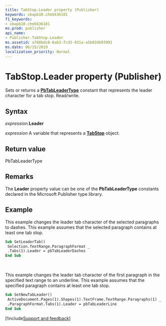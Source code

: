 ```yaml
---
title: TabStop.Leader property (Publisher)
keywords: vbapb10.chm5636101
f1_keywords:
- vbapb10.chm5636101
ms.prod: publisher
api_name:
- Publisher.TabStop.Leader
ms.assetid: a788bdc8-8ab3-fcd3-931a-a5b83db93991
ms.date: 06/15/2019
localization_priority: Normal
---
```



# TabStop.Leader property (Publisher)

Sets or returns a **[PbTabLeaderType](Publisher.PbTabLeaderType.md)** constant that represents the leader character for a tab stop. Read/write.


## Syntax

_expression_.**Leader**

_expression_ A variable that represents a **[TabStop](Publisher.TabStop.md)** object.


## Return value

PbTabLeaderType


## Remarks

The **Leader** property value can be one of the **PbTabLeaderType** constants declared in the Microsoft Publisher type library.


## Example

This example changes the leader tab character of the selected paragraphs to dashes. This example assumes that the selected paragraph contains at least one tab stop.

```vb
Sub SetLeaderTab() 
 Selection.TextRange.ParagraphFormat _ 
 .Tabs(1).Leader = pbTabLeaderDashes 
End Sub
```

<br/>

This example changes the leader tab character of the first paragraph in the specified text range to an underline. This example assumes that the specified paragraph contains at least one tab stop.

```vb
Sub SetNewTabLeader() 
 ActiveDocument.Pages(1).Shapes(1).TextFrame.TextRange.Paragraphs(1) _ 
 .ParagraphFormat.Tabs(1).Leader = pbTabLeaderLine 
End Sub
```

[!include[Support and feedback](~/includes/feedback-boilerplate.md)]